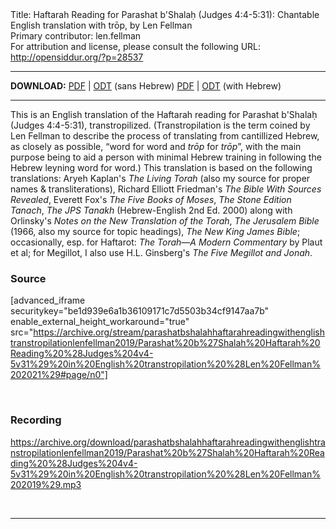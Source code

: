 <html>
<head></head>
<body>
Title: Haftarah Reading for Parashat b'Shalaḥ (Judges 4:4-5:31): Chantable English translation with trōp, by Len Fellman<br />
Primary contributor: len.fellman<br />
For attribution and license, please consult the following URL: <a href="http://opensiddur.org/?p=28537">http://opensiddur.org/?p=28537</a>
<p />
<hr />

<strong>DOWNLOAD:</strong> 
<a href="https://archive.org/download/parashatbshalahhaftarahreadingwithenglishtranstropilationlenfellman2019/Parashat%20b%27Shalah%20Haftarah%20Reading%20%28Judges%204v4-5v31%29%20in%20English%20transtropilation%20%28Len%20Fellman%202021%29%20-%20english%20only.pdf">PDF</a> | <a href="https://archive.org/download/parashatbshalahhaftarahreadingwithenglishtranstropilationlenfellman2019/Parashat%20b%27Shalah%20Haftarah%20Reading%20%28Judges%204v4-5v31%29%20in%20English%20transtropilation%20%28Len%20Fellman%202021%29%20-%20english%20only.odt">ODT</a> (sans Hebrew)
<a href="https://archive.org/download/parashatbshalahhaftarahreadingwithenglishtranstropilationlenfellman2019/Parashat%20b%27Shalah%20Haftarah%20Reading%20%28Judges%204v4-5v31%29%20in%20English%20transtropilation%20%28Len%20Fellman%202021%29.pdf">PDF</a> | <a href="https://archive.org/download/parashatbshalahhaftarahreadingwithenglishtranstropilationlenfellman2019/Parashat%20b%27Shalah%20Haftarah%20Reading%20%28Judges%204v4-5v31%29%20in%20English%20transtropilation%20%28Len%20Fellman%202021%29.odt">ODT</a> (with Hebrew)

<hr />

This is an English translation of the Haftarah reading for Parashat b'Shalaḥ (Judges 4:4-5:31), transtropilized. (Transtropilation is the term coined by Len Fellman to describe the process of translating from cantillized Hebrew, as closely as possible, “word for word and <em>trōp</em> for <em>trōp</em>”, with the main purpose being to aid a person with minimal Hebrew training in following the Hebrew leyning word for word.) This translation is based on the following translations: Aryeh Kaplan's <em>The Living Torah</em> (also my source for proper names &amp; transliterations), Richard Elliott Friedman's <em>The Bible With Sources Revealed</em>, Everett Fox's <em>The Five Books of Moses</em>, <em>The Stone Edition Tanach</em>, <em>The JPS Tanakh</em> (Hebrew-English 2nd Ed. 2000) along with Orlinsky's <em>Notes on the New Translation of the Torah</em>, <em>The Jerusalem Bible</em> (1966, also my source for topic headings), <em>The New King James Bible</em>; occasionally, esp. for Haftarot: <em>The Torah—A Modern Commentary</em> by Plaut et al; for Megillot, I also use H.L. Ginsberg's <em>The Five Megillot and Jonah</em>.

<h3>Source</h3>

[advanced_iframe securitykey="be1d939e6a1b36109171c7d5503b34cf9147aa7b" enable_external_height_workaround="true" src="https://archive.org/stream/parashatbshalahhaftarahreadingwithenglishtranstropilationlenfellman2019/Parashat%20b%27Shalah%20Haftarah%20Reading%20%28Judges%204v4-5v31%29%20in%20English%20transtropilation%20%28Len%20Fellman%202021%29#page/n0"]

&nbsp;

<h3>Recording</h3>

https://archive.org/download/parashatbshalahhaftarahreadingwithenglishtranstropilationlenfellman2019/Parashat%20b%27Shalah%20Haftarah%20Reading%20%28Judges%204v4-5v31%29%20in%20English%20transtropilation%20%28Len%20Fellman%202019%29.mp3

&nbsp;

<hr />

&nbsp;
</body>
</html>